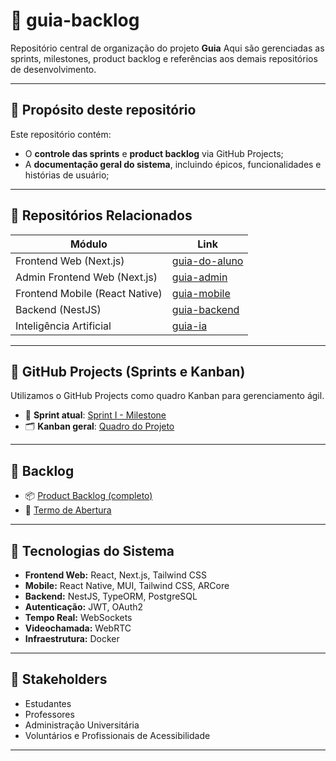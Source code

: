 # 📘 guia-backlog

Repositório central de organização do projeto **Guia**
Aqui são gerenciadas as sprints, milestones, product backlog e referências aos demais repositórios de desenvolvimento.

---

## 🧭 Propósito deste repositório

Este repositório contém:

- O **controle das sprints** e **product backlog** via GitHub Projects;
- A **documentação geral do sistema**, incluindo épicos, funcionalidades e histórias de usuário;

---

## 🔗 Repositórios Relacionados

| Módulo                        | Link                                                              |
|------------------------------|-------------------------------------------------------------------|
| Frontend Web (Next.js)         | [guia-do-aluno](https://github.com/viktormendes/guia-do-aluno)   |
| Admin Frontend Web (Next.js)   | [guia-admin](https://github.com/viktormendes/guia-admin)         |
| Frontend Mobile (React Native) | [guia-mobile](https://github.com/viktormendes/guia-mobile)       |
| Backend (NestJS)               | [guia-backend](https://github.com/viktormendes/guia-backend)     |
| Inteligência Artificial        | [guia-ia](https://github.com/viktormendes/guia-ia)               |

---

## 🚀 GitHub Projects (Sprints e Kanban)

Utilizamos o GitHub Projects como quadro Kanban para gerenciamento ágil.

- 🎯 **Sprint atual**: [Sprint I - Milestone](https://github.com/viktormendes/guia-backlog/milestone/1)
- 🗂️ **Kanban geral**: [Quadro do Projeto](https://github.com/users/viktormendes/projects/1)

---

## 📂 Backlog

- 📦 [Product Backlog (completo)](https://github.com/viktormendes/guia-backlog/blob/main/product_backlog.md)
- 📄 [Termo de Abertura](https://docs.google.com/document/d/1Ezuo2wDUqEaXjwmAvmiyP5tVljQip12Q3Oe1R3UtXBM/edit?usp=sharing)

---

## 📌 Tecnologias do Sistema

- **Frontend Web:** React, Next.js, Tailwind CSS
- **Mobile:** React Native, MUI, Tailwind CSS, ARCore
- **Backend:** NestJS, TypeORM, PostgreSQL
- **Autenticação:** JWT, OAuth2
- **Tempo Real:** WebSockets
- **Videochamada:** WebRTC
- **Infraestrutura:** Docker

---

## 👥 Stakeholders

- Estudantes
- Professores
- Administração Universitária
- Voluntários e Profissionais de Acessibilidade

---

